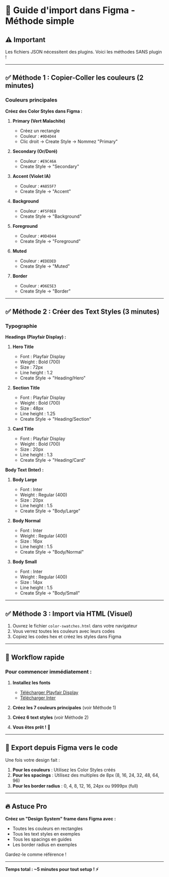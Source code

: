 # 🎨 Guide d'import dans Figma - Méthode simple

## ⚠️ Important

Les fichiers JSON nécessitent des plugins. Voici les méthodes SANS plugin !

---

## ✅ Méthode 1 : Copier-Coller les couleurs (2 minutes)

### Couleurs principales

**Créez des Color Styles dans Figma :**

1. **Primary (Vert Malachite)**

   - Créez un rectangle
   - Couleur : `#0D4D44`
   - Clic droit → Create Style → Nommez "Primary"

2. **Secondary (Or/Doré)**

   - Couleur : `#E9C46A`
   - Create Style → "Secondary"

3. **Accent (Violet IA)**

   - Couleur : `#A855F7`
   - Create Style → "Accent"

4. **Background**

   - Couleur : `#F5F0E8`
   - Create Style → "Background"

5. **Foreground**

   - Couleur : `#0D4D44`
   - Create Style → "Foreground"

6. **Muted**

   - Couleur : `#EDEDED`
   - Create Style → "Muted"

7. **Border**
   - Couleur : `#D6E5E3`
   - Create Style → "Border"

---

## ✅ Méthode 2 : Créer des Text Styles (3 minutes)

### Typographie

**Headings (Playfair Display) :**

1. **Hero Title**

   - Font : Playfair Display
   - Weight : Bold (700)
   - Size : 72px
   - Line height : 1.2
   - Create Style → "Heading/Hero"

2. **Section Title**

   - Font : Playfair Display
   - Weight : Bold (700)
   - Size : 48px
   - Line height : 1.25
   - Create Style → "Heading/Section"

3. **Card Title**
   - Font : Playfair Display
   - Weight : Bold (700)
   - Size : 20px
   - Line height : 1.3
   - Create Style → "Heading/Card"

**Body Text (Inter) :**

1. **Body Large**

   - Font : Inter
   - Weight : Regular (400)
   - Size : 20px
   - Line height : 1.5
   - Create Style → "Body/Large"

2. **Body Normal**

   - Font : Inter
   - Weight : Regular (400)
   - Size : 16px
   - Line height : 1.5
   - Create Style → "Body/Normal"

3. **Body Small**
   - Font : Inter
   - Weight : Regular (400)
   - Size : 14px
   - Line height : 1.5
   - Create Style → "Body/Small"

---

## ✅ Méthode 3 : Import via HTML (Visuel)

1. Ouvrez le fichier `color-swatches.html` dans votre navigateur
2. Vous verrez toutes les couleurs avec leurs codes
3. Copiez les codes hex et créez les styles dans Figma

---

## 🎯 Workflow rapide

### Pour commencer immédiatement :

1. **Installez les fonts**

   - [Télécharger Playfair Display](https://fonts.google.com/specimen/Playfair+Display)
   - [Télécharger Inter](https://fonts.google.com/specimen/Inter)

2. **Créez les 7 couleurs principales** (voir Méthode 1)

3. **Créez 6 text styles** (voir Méthode 2)

4. **Vous êtes prêt !** 🎉

---

## 📱 Export depuis Figma vers le code

Une fois votre design fait :

1. **Pour les couleurs** : Utilisez les Color Styles créés
2. **Pour les spacings** : Utilisez des multiples de 8px (8, 16, 24, 32, 48, 64, 96)
3. **Pour les border radius** : 0, 4, 8, 12, 16, 24px ou 9999px (full)

---

## 🔥 Astuce Pro

**Créez un "Design System" frame dans Figma avec :**

- Toutes les couleurs en rectangles
- Tous les text styles en exemples
- Tous les spacings en guides
- Les border radius en exemples

Gardez-le comme référence !

---

**Temps total : ~5 minutes pour tout setup ! ⚡**









